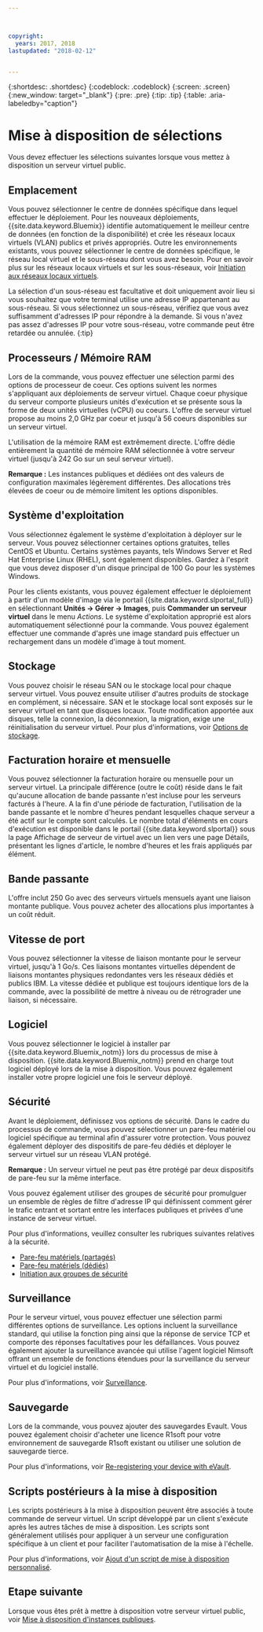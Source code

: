 ```yaml
---



copyright:
  years: 2017, 2018
lastupdated: "2018-02-12"


---
```


{:shortdesc: .shortdesc}
{:codeblock: .codeblock}
{:screen: .screen}
{:new_window: target="_blank"}
{:pre: .pre}
{:tip: .tip}
{:table: .aria-labeledby="caption"}

# Mise à disposition de sélections
Vous devez effectuer les sélections suivantes lorsque vous mettez à disposition un serveur virtuel public.

## Emplacement
Vous pouvez sélectionner le centre de données spécifique dans lequel effectuer le déploiement. Pour les nouveaux déploiements, {{site.data.keyword.Bluemix}} identifie automatiquement le meilleur centre de données (en fonction de la disponibilité) et crée les réseaux locaux virtuels (VLAN) publics et privés appropriés. Outre les environnements existants, vous pouvez sélectionner le centre de données spécifique, le réseau local virtuel et le sous-réseau dont vous avez besoin. Pour en savoir plus sur les réseaux locaux virtuels et sur les sous-réseaux, voir [Initiation aux réseaux locaux virtuels](/docs/infrastructure/vlans/getting-started.html).

La sélection d'un sous-réseau est facultative et doit uniquement avoir lieu si vous souhaitez que votre terminal utilise une adresse IP appartenant au sous-réseau. Si vous sélectionnez un sous-réseau, vérifiez que vous avez suffisamment d'adresses IP pour répondre à la demande. Si vous n'avez pas assez d'adresses IP pour votre sous-réseau, votre commande peut être retardée ou annulée. {:tip}

## Processeurs / Mémoire RAM
Lors de la commande, vous pouvez effectuer une sélection parmi des options de processeur de coeur. Ces options suivent les normes s'appliquant aux déploiements de serveur virtuel. Chaque coeur physique du serveur comporte plusieurs unités d'exécution et se présente sous la forme de deux unités virtuelles (vCPU) ou coeurs. L'offre de serveur virtuel propose au moins 2,0 GHz par coeur et jusqu'à 56 coeurs disponibles sur un serveur virtuel.

L'utilisation de la mémoire RAM est extrêmement directe. L'offre dédie entièrement la quantité de mémoire RAM sélectionnée à votre serveur virtuel (jusqu'à 242 Go sur un seul serveur virtuel).

**Remarque :** Les instances publiques et dédiées ont des valeurs de configuration maximales légèrement différentes. Des allocations très élevées de coeur ou de mémoire limitent les options disponibles.

## Système d'exploitation

Vous sélectionnez également le système d'exploitation à déployer sur le serveur. Vous pouvez sélectionner certaines options gratuites, telles CentOS et Ubuntu. Certains systèmes payants, tels Windows Server et Red Hat Enterprise Linux (RHEL), sont également disponibles. Gardez à l'esprit que vous devez disposer d'un disque principal de 100 Go pour les systèmes Windows.

Pour les clients existants, vous pouvez également effectuer le déploiement à partir d'un modèle d'image via le portail {{site.data.keyword.slportal_full}} en sélectionnant **Unités -> Gérer -> Images**, puis **Commander un serveur virtuel**  dans le menu *Actions*.  Le système d'exploitation approprié est alors automatiquement sélectionné pour la commande.  Vous pouvez également effectuer une commande d'après une image standard puis effectuer un rechargement dans un modèle d'image à tout moment.

## Stockage

Vous pouvez choisir le réseau SAN ou le stockage local pour chaque serveur virtuel. Vous pouvez ensuite utiliser d'autres produits de stockage en complément, si nécessaire. SAN et le stockage local sont exposés sur le serveur virtuel en tant que disques locaux. Toute modification apportée aux disques, telle la connexion, la déconnexion, la migration, exige une réinitialisation du serveur virtuel. Pour plus d'informations, voir [Options de stockage](../vsi/storage/vsi_about_storage.html).

## Facturation horaire et mensuelle

Vous pouvez sélectionner la facturation horaire ou mensuelle pour un serveur virtuel. La principale différence (outre le coût) réside dans le fait qu'aucune allocation de bande passante n'est incluse pour les serveurs facturés à l'heure. A la fin d'une période de facturation, l'utilisation de la bande passante et le nombre d'heures pendant lesquelles chaque serveur a été actif sur le compte sont calculés. Le nombre total d'éléments en cours d'exécution est disponible dans le portail {{site.data.keyword.slportal}} sous la page Affichage de serveur de virtuel avec un lien vers une page Détails, présentant les lignes d'article, le nombre d'heures et les frais appliqués par élément.

## Bande passante

L'offre inclut 250 Go avec des serveurs virtuels mensuels ayant une liaison montante publique. Vous pouvez acheter des allocations plus importantes à un coût réduit.

## Vitesse de port

Vous pouvez sélectionner la vitesse de liaison montante pour le serveur virtuel, jusqu'à 1 Go/s. Ces liaisons montantes virtuelles dépendent de liaisons montantes physiques redondantes vers les réseaux dédiés et publics IBM. La vitesse dédiée et publique est toujours identique lors de la commande, avec la possibilité de mettre à niveau ou de rétrograder une liaison, si nécessaire.

## Logiciel

Vous pouvez sélectionner le logiciel à installer par {{site.data.keyword.Bluemix_notm}} lors du processus de mise à disposition. {{site.data.keyword.Bluemix_notm}} prend en charge tout logiciel déployé lors de la mise à disposition. Vous pouvez également installer votre propre logiciel une fois le serveur déployé.

## Sécurité

Avant le déploiement, définissez vos options de sécurité. Dans le cadre du processus de commande, vous pouvez sélectionner un pare-feu matériel ou logiciel spécifique au terminal afin d'assurer votre protection. Vous pouvez également déployer des dispositifs de pare-feu dédiés et déployer le serveur virtuel sur un réseau VLAN protégé. 

**Remarque :** Un serveur virtuel ne peut pas être protégé par deux dispositifs de pare-feu sur la même interface. 

Vous pouvez également utiliser des groupes de sécurité pour promulguer un ensemble de règles de filtre d'adresse IP qui définissent comment gérer le trafic entrant et sortant entre les interfaces publiques et privées d'une instance de serveur virtuel.

Pour plus d'informations, veuillez consulter les rubriques suivantes relatives à la sécurité.

* [Pare-feu matériels (partagés)](../infrastructure/hardware-firewall-shared/getting-started.html)
* [Pare-feu matériels (dédiés)](../infrastructure/hardware-firewall-dedicated/getting-started.html)
* [Initiation aux groupes de sécurité](/docs/infrastructure/security-groups/sg_index.html)

## Surveillance

Pour le serveur virtuel, vous pouvez effectuer une sélection parmi différentes options de surveillance. Les options incluent la surveillance standard, qui utilise la fonction ping ainsi que la réponse de service TCP et comporte des réponses facultatives pour les défaillances. Vous pouvez également ajouter la surveillance avancée qui utilise l'agent logiciel Nimsoft offrant un ensemble de fonctions étendues pour la surveillance du serveur virtuel et du logiciel installé.

Pour plus d'informations, voir [Surveillance](../infrastructure/SLmonitoring/monitoring_index.html).

## Sauvegarde

Lors de la commande, vous pouvez ajouter des sauvegardes Evault. Vous pouvez également choisir d'acheter une licence R1soft pour votre environnement de sauvegarde R1soft existant ou utiliser une solution de sauvegarde tierce.

Pour plus d'informations, voir [Re-registering your device with eVault](../infrastructure/Backup/how-do-i-re-register-evault.html).

## Scripts postérieurs à la mise à disposition

Les scripts postérieurs à la mise à disposition peuvent être associés à toute commande de serveur virtuel. Un script développé par un client s'exécute après les autres tâches de mise à disposition. Les scripts sont généralement utilisés pour appliquer à un serveur une configuration spécifique à un client et pour faciliter l'automatisation de la mise à l'échelle.

Pour plus d'informations, voir [Ajout d'un script de mise à disposition personnalisé](vsi_add_script.html).

## Etape suivante
Lorsque vous êtes prêt à mettre à disposition votre serveur virtuel public, voir [Mise à disposition d'instances publiques](vsi_provision_public.html).
